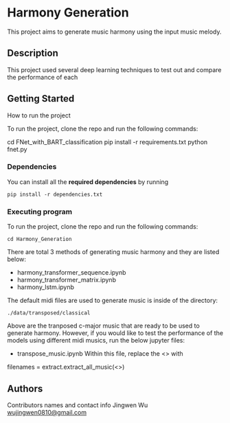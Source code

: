 # Harmony Generation

This project aims to generate music harmony using the input music melody.

## Description

This project used several deep learning techniques to test out and compare the performance of each 

## Getting Started

How to run the project

To run the project, clone the repo and run the following commands:

cd FNet_with_BART_classification
pip install -r requirements.txt
python fnet.py



### Dependencies
You can install all the **required dependencies** by running
```
pip install -r dependencies.txt
```


### Executing program

To run the project, clone the repo and run the following commands:

```
cd Harmony_Generation
```

There are total 3 methods of generating music harmony and they are listed below:
* harmony_transformer_sequence.ipynb
* harmony_transformer_matrix.ipynb
* harmony_lstm.ipynb

The default midi files are used to generate music is inside of the directory:
```
./data/transposed/classical
```
Above are the tranposed c-major music that are ready to be used to generate harmony. However, if you would like to test the performance of the models using different midi musics, run the below jupyter files:
* transpose_music.ipynb
Within this file, replace the <<filePath>> with 

filenames = extract.extract_all_music(<<filePath>>)


## Authors

Contributors names and contact info
Jingwen Wu
wujingwen0810@gmail.com


